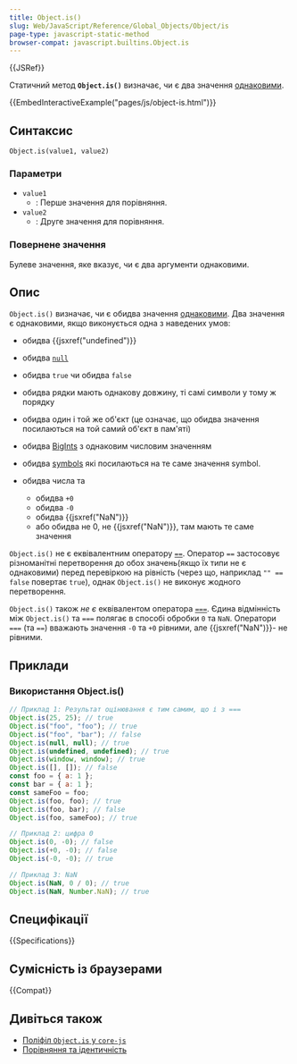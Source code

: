 ```yaml
---
title: Object.is()
slug: Web/JavaScript/Reference/Global_Objects/Object/is
page-type: javascript-static-method
browser-compat: javascript.builtins.Object.is
---
```


{{JSRef}}

Статичний метод **`Object.is()`** визначає, чи є два значення [однаковими](/uk/docs/Web/JavaScript/Equality_comparisons_and_sameness#same-value_equality_using_object.is).

{{EmbedInteractiveExample("pages/js/object-is.html")}}

## Синтаксис

```js-nolint
Object.is(value1, value2)
```

### Параметри

- `value1`
  - : Перше значення для порівняння.
- `value2`
  - : Друге значення для порівняння.

### Повернене значення

Булеве значення, яке вказує, чи є два аргументи однаковими.

## Опис

`Object.is()` визначає, чи є обидва значення [однаковими](/uk/docs/Web/JavaScript/Equality_comparisons_and_sameness#same-value_equality_using_object.is). Два значення є однаковими, якщо виконується одна з наведених умов:

- обидва {{jsxref("undefined")}}
- обидва [`null`](/uk/docs/Web/JavaScript/Reference/Operators/null)
- обидва `true` чи обидва `false`
- обидва рядки мають однакову довжину, ті самі символи у тому ж порядку
- обидва один і той же об'єкт (це означає, що обидва значення посилаються на той самий об'єкт в пам'яті)
- обидва [BigInts](/uk/docs/Web/JavaScript/Reference/Global_Objects/BigInt) з однаковим числовим значенням
- обидва [symbols](/uk/docs/Web/JavaScript/Reference/Global_Objects/Symbol) які посилаються на те саме значення symbol.
- обидва числа та

  - обидва `+0`
  - обидва `-0`
  - обидва {{jsxref("NaN")}}
  - або обидва не 0, не {{jsxref("NaN")}}, там мають те саме значення

`Object.is()` не є еквівалентним оператору [`==`](/uk/docs/Web/JavaScript/Reference/Operators/Equality). Оператор `==` застосовує різноманітні перетворення до обох значень(якщо їх типи не є однаковими) перед перевіркою на рівність (через що, наприклад `"" == false` повертає `true`), однак `Object.is()` не виконує жодного перетворення.

`Object.is()` також _не є_ еквівалентом оператора [`===`](/uk/docs/Web/JavaScript/Reference/Operators/Strict_equality). Єдина відмінність між `Object.is()` та `===` полягає в способі обробки `0` та `NaN`. Оператори `===` (та `==`) вважають значення `-0` та `+0` рівними, але {{jsxref("NaN")}}- не рівними.

## Приклади

### Використання Object.is()

```js
// Приклад 1: Результат оцінювання є тим самим, що і з ===
Object.is(25, 25); // true
Object.is("foo", "foo"); // true
Object.is("foo", "bar"); // false
Object.is(null, null); // true
Object.is(undefined, undefined); // true
Object.is(window, window); // true
Object.is([], []); // false
const foo = { a: 1 };
const bar = { a: 1 };
const sameFoo = foo;
Object.is(foo, foo); // true
Object.is(foo, bar); // false
Object.is(foo, sameFoo); // true

// Приклад 2: цифра 0
Object.is(0, -0); // false
Object.is(+0, -0); // false
Object.is(-0, -0); // true

// Приклад 3: NaN
Object.is(NaN, 0 / 0); // true
Object.is(NaN, Number.NaN); // true
```

## Специфікації

{{Specifications}}

## Сумісність із браузерами

{{Compat}}

## Дивіться також

- [Поліфіл `Object.is` у `core-js`](https://github.com/zloirock/core-js#ecmascript-object)
- [Порівняння та ідентичність](/uk/docs/Web/JavaScript/Equality_comparisons_and_sameness)
